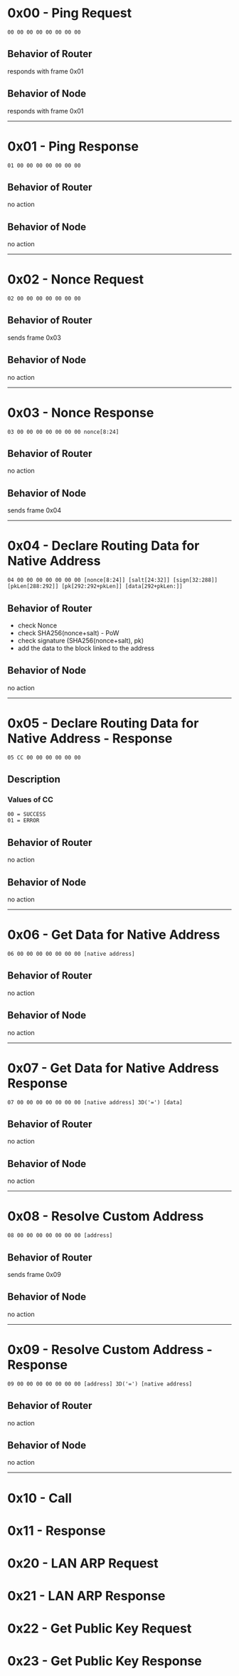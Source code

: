 # 0x00 - Ping Request
    00 00 00 00 00 00 00 00

## Behavior of Router
responds with frame 0x01

## Behavior of Node
responds with frame 0x01

---

# 0x01 - Ping Response
    01 00 00 00 00 00 00 00

## Behavior of Router
no action

## Behavior of Node
no action

---

# 0x02 - Nonce Request
    02 00 00 00 00 00 00 00

## Behavior of Router
sends frame 0x03

## Behavior of Node
no action

---

# 0x03 - Nonce Response
    03 00 00 00 00 00 00 00 nonce[8:24]

## Behavior of Router
no action

## Behavior of Node
sends frame 0x04

---

# 0x04 - Declare Routing Data for Native Address
    04 00 00 00 00 00 00 00 [nonce[8:24]] [salt[24:32]] [sign[32:288]] [pkLen[288:292]] [pk[292:292+pkLen]] [data[292+pkLen:]]

## Behavior of Router
- check Nonce
- check SHA256(nonce+salt) - PoW
- check signature (SHA256(nonce+salt), pk)
- add the data to the block linked to the address

## Behavior of Node
no action

---

# 0x05 - Declare Routing Data for Native Address - Response
    05 CC 00 00 00 00 00 00

## Description
### Values of CC
    00 = SUCCESS
    01 = ERROR

## Behavior of Router
no action

## Behavior of Node
no action

---

# 0x06 - Get Data for Native Address 
    06 00 00 00 00 00 00 00 [native address]

## Behavior of Router
no action

## Behavior of Node
no action    

---

# 0x07 - Get Data for Native Address Response
    07 00 00 00 00 00 00 00 [native address] 3D('=') [data]

## Behavior of Router
no action

## Behavior of Node
no action

---

# 0x08 - Resolve Custom Address
    08 00 00 00 00 00 00 00 [address]

## Behavior of Router
sends frame 0x09

## Behavior of Node
no action

---

# 0x09 - Resolve Custom Address - Response
    09 00 00 00 00 00 00 00 [address] 3D('=') [native address]

## Behavior of Router
no action

## Behavior of Node
no action

---

# 0x10 - Call
# 0x11 - Response

# 0x20 - LAN ARP Request
# 0x21 - LAN ARP Response
# 0x22 - Get Public Key Request
# 0x23 - Get Public Key Response
